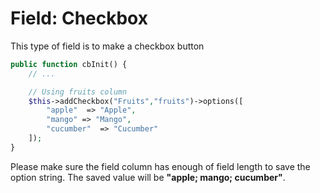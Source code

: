 # Field: Checkbox
This type of field is to make a checkbox button

```php
public function cbInit() {
    // ...

    // Using fruits column
    $this->addCheckbox("Fruits","fruits")->options([
        "apple"  => "Apple",
        "mango" => "Mango",
        "cucumber"  => "Cucumber"
    ]);
}
```

Please make sure the field column has enough of field length to save the option string.
The saved value will be **"apple; mango; cucumber"**.